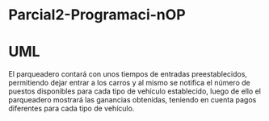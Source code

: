 # Parcial2-Programaci-nOP
# UML
El parqueadero contará con unos tiempos de entradas preestablecidos, permitiendo dejar entrar a los carros y al mismo se notifica el número de puestos disponibles para cada tipo de vehículo establecido, luego de ello el parqueadero mostrará las ganancias obtenidas, teniendo en cuenta pagos diferentes para cada tipo de vehículo.

